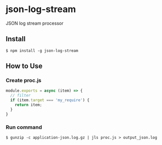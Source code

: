 # json-log-stream

JSON log stream processor

## Install

```
$ npm install -g json-log-stream
```

## How to Use

### Create proc.js

```js
module.exports = async (item) => {
  // filter
  if (item.target === 'my_require') {
    return item;
  }
}
```

### Run command

```
$ gunzip -c application-json.log.gz | jls proc.js > output_json.log
```

